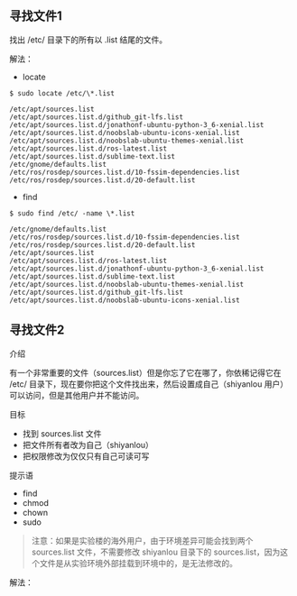 ## 寻找文件1
找出 /etc/ 目录下的所有以 .list 结尾的文件。

解法：

- locate

```shell
$ sudo locate /etc/\*.list 

/etc/apt/sources.list
/etc/apt/sources.list.d/github_git-lfs.list
/etc/apt/sources.list.d/jonathonf-ubuntu-python-3_6-xenial.list
/etc/apt/sources.list.d/noobslab-ubuntu-icons-xenial.list
/etc/apt/sources.list.d/noobslab-ubuntu-themes-xenial.list
/etc/apt/sources.list.d/ros-latest.list
/etc/apt/sources.list.d/sublime-text.list
/etc/gnome/defaults.list
/etc/ros/rosdep/sources.list.d/10-fssim-dependencies.list
/etc/ros/rosdep/sources.list.d/20-default.list
```

- find

```shell
$ sudo find /etc/ -name \*.list

/etc/gnome/defaults.list
/etc/ros/rosdep/sources.list.d/10-fssim-dependencies.list
/etc/ros/rosdep/sources.list.d/20-default.list
/etc/apt/sources.list
/etc/apt/sources.list.d/ros-latest.list
/etc/apt/sources.list.d/jonathonf-ubuntu-python-3_6-xenial.list
/etc/apt/sources.list.d/sublime-text.list
/etc/apt/sources.list.d/noobslab-ubuntu-themes-xenial.list
/etc/apt/sources.list.d/github_git-lfs.list
/etc/apt/sources.list.d/noobslab-ubuntu-icons-xenial.list
```

## 寻找文件2
介绍

有一个非常重要的文件（sources.list）但是你忘了它在哪了，你依稀记得它在 /etc/ 目录下，现在要你把这个文件找出来，然后设置成自己（shiyanlou 用户）可以访问，但是其他用户并不能访问。

目标
- 找到 sources.list 文件
- 把文件所有者改为自己（shiyanlou）
- 把权限修改为仅仅只有自己可读可写

提示语
- find
- chmod
- chown
- sudo

> 注意：如果是实验楼的海外用户，由于环境差异可能会找到两个 sources.list 文件，不需要修改 shiyanlou 目录下的 sources.list，因为这个文件是从实验环境外部挂载到环境中的，是无法修改的。

解法：

